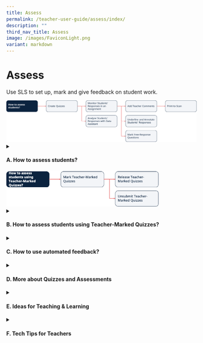 ```yaml
---
title: Assess
permalink: /teacher-user-guide/assess/index/
description: ""
third_nav_title: Assess
image: /images/FaviconLight.png
variant: markdown
---
```

<h1>Assess</h1>
<p>Use SLS to set up, mark and give feedback on student work.</p>
<img alt="Assess" src="/images/2Teacher/Flow_Assess4.png">
<details>
 <summary><h4>A. How to assess students?</h4></summary>
 <ul>
    <li><a target="_blank" href="/teacher-user-guide/assess/create-quizzes/">(A1) Create Quizzes (Enhanced)</a></li>
    <li><a target="_blank" href="/teacher-user-guide/assess/monitor-students-responses-in-an-assignment/">(A2,1) Monitor Students' Responses in an Assignment (Enhanced)</a></li>
    <li><a target="_blank" href="/teacher-user-guide/assess/analyse-students-responses-with-data-assistant/">(A2,2) Analyse Students’ Responses with Data Assistant (New)</a></li>
    <li><a target="_blank" href="/teacher-user-guide/assess/add-teacher-comments/">(A3,1) Add Teacher Comments</a></li>
    <li><a target="_blank" href="/teacher-user-guide/assess/annotate-underline-students-responses/">(A3,2) Annotate (Underline) Students' Responses (Enhanced)</a></li>
    <li><a target="_blank" href="/teacher-user-guide/assess/mark-free-response-questions/">(A3,3) Mark Free Response Questions (New)</a></li>
<li><a target="_blank" href="/teacher-user-guide/assess/print-to-scan">(A4) Print-to-Scan</a></li>
  </ul>
</details>

<img alt="Assess" style="width: 80%;" src="/images/2Teacher/Flow_Assess2.png">

<details>
 <summary><h4>B. How to assess students using Teacher-Marked Quizzes?</h4></summary>
<ul>
    <li><a target="_blank" href="/teacher-user-guide/assess/mark-teacher-marked-quizzes/">(B1) Mark Teacher-Marked Quizzes</a></li>
    <li><a target="_blank" href="/teacher-user-guide/assess/release-teacher-marked-quizzes/">(B2,1) Release Teacher-Marked Quizzes</a></li>
    <li><a target="_blank" href="/teacher-user-guide/assess/unsubmit-teacher-marked-quizzes-or-questions/">(B2,2) Unsubmit Teacher-Marked Quizzes or Questions</a></li>
  </ul>
</details>
<details>
 <summary><h4>C. How to use automated feedback?</h4></summary>
<ul>
    <li><a href="/teacher-user-guide/assess/add-mathematics-feedback-assistant/" target="_blank">(C1,i)) Add Feedback Assistant - Mathematics (FA-Math) (Enhanced)</a></li>
	 <li><a href="/teacher-user-guide/assess/add-language-feedback-assistant-for-english/" target="_blank">(C1,ii) Add Language Feedback Assistant for English (LangFA-EL) (Enhanced)</a></li>
	 <li><a href="/teacher-user-guide/assess/add-short-answer-feedback-assistant/" target="_blank">(C1,iii) Add Short Answer Feedback Assistant (ShortAnsFA) (Enhanced)</a></li>
  </ul>
</details>
<details>
 <summary><h4>D. More about Quizzes and Assessments</h4></summary>
<ul>
    <li><a target="_blank" href="/teacher-user-guide/assess/view-assignments/">(D1,i) View Assignments</a></li>
    <li><a target="_blank" href="/teacher-user-guide/assess/edit-quizzes/">(D1,ii) Edit Quizzes (Enhanced)</a></li>
    <li><a target="_blank" href="/teacher-user-guide/assess/set-assignments-as-assessments/">(D1,iii) Set Assignments as Assessments</a></li>
    <li><a target="_blank" href="/teacher-user-guide/assess/add-and-view-access-codes/">(D1,iv) Add and View Access Codes</a></li>
    <li><a target="_blank" href="/teacher-user-guide/assess/view-students-notes/">(D1,v) View Students' Notes</a></li>
    <li><a target="_blank" href="/teacher-user-guide/assess/manage-assignments-sections-activities">(D1,vi) Manage Assignments, Sections, Activities (Enhanced)</a></li>
    <li><a target="_blank" href="/teacher-user-guide/assess/submit-quizzes/">(D1,vii) Submit Quizzes</a></li>
  </ul>
</details>
<details>
<summary><h4>E. Ideas for Teaching &amp; Learning</h4></summary>
<ul>
<li><a target="_blank" href="/teachers/sls-superhero-quiz/assign-past-exam-questions/">(E1,i) Assign Past Exam Questions</a></li>	
<li><a target="_blank" href="/teachers/sls-superhero-quiz/conduct-eassessments-in-class/">(E1,ii) Conduct e-Assessments in Class</a></li>
<li><a target="_blank" href="/files/Userguide/Downloadable%20Resources/als_14_feb.pdf">(E1,iii) Features for Math Learning (Adaptive Learning System)</a></li>	
<li><a target="_blank" href="/files/Userguide/Downloadable%20Resources/fa-math 10 jul.pdf">(E1,iv) Features for Math Learning (Feedback Assistant - Mathematics)</a></li>		
<li><a target="_blank" href="/files/Userguide/Downloadable%20Resources/using sls for dept review.pdf">(E1,v) Using SLS for Department Teaching &amp; Learning Review</a></li>
</ul>
</details>
<details>
<summary><h4>F. Tech Tips for Teachers</h4></summary>
<ol>
<li><strong>I can’t download student marks and responses in Heatmap. When I click on the incoming notification that the download is ready (this can take up to 10 to 15 minutes), nothing happens.</strong>
<p><strong>When I click to download a zipped resource, nothing happens.</strong></p>
<p> For the questions above, you will need to ensure that your browser settings for the SLS site is set to “enable pop-ups” by going to Settings -&gt; Privacy and Security -&gt; Site Settings. This is a known issue for Chrome and Safari browsers.</p>
<p> For more information, download the <a target="_blank" href="/files/Userguide/Downloadable%20Resources/Enable-Pop-ups-Guide.pdf">"Enable Pop-up" Guide</a>.</p>
</li>
<li><p><strong>I am not able to extract zipped files (e.g. student responses) that I have downloaded from SLS because of the length of the file names.</strong></p>
<p> Try shortening the name of the zip file and also extracting it into the root drive (e.g. “D:/”).</p>
</li>
<li><p><strong>Can a teacher provide feedback/mass feedback to questions in quizzes that are not Teacher-Marked Quizzes?</strong></p>
<p> Yes, teachers are able to provide feedback to multiple students for a Free-Response, Audio-Response, and File-Submission question within an Activity, or a Quiz.</p>
<p> For more information, visit <a target="_blank" href="/teacher-user-guide/assess/add-teacher-comments/">Add Teacher Comments</a>.</p>
<p> When you set any quiz as a Team Quiz, all members of the same Activity Team will also receive the same feedback.</p>
<p> For more information, visit <a target="_blank" href="/teacher-user-guide/collaborate/create-teams/">Create Teams</a>.</p>
<p> However, teachers can award marks to multiple students for such question types in a Teacher-Marked Quiz only.</p>
<p> For more information, visit <a target="_blank" href="/teacher-user-guide/assess/mark-teacher-marked-quizzes/">Mark a Teacher-Marked Quiz</a>.</p>
</li>
<li><p><strong>What are the affordances for teachers with Google Integration in SLS?</strong></p>
<p> With Google Integration, teachers can seamlessly embed existing teaching resources into SLS, which will be pre-populated for individual students. Marking and providing feedback can be easily done through SLS as well. To view the overall class progress and submission, teachers may do so from the Monitor Assignment page. Marking of Google Files will have to be done individually. </p>
<p> For more information on Google Integration, visit <a target="_blank" href="/teacher-user-guide/collaborate/attach-google-files/">About Google Integration</a>.</p>
<p> For more information on marking on Google Files, visit <a target="_blank" href="/teacher-user-guide/assess/mark-google-attached-files/">Mark Google-Attached Files</a>.</p>
<p> For more information on monitoring your students’ Assignment, visit Monitor Students’ Responses in an Assignment.</p>
</li>
<li><p><strong>Can students retrieve their work on Google Apps easily if done in SLS?</strong></p>
<p> Yes, they can open their work directly from the Assignment.</p>
</li>
<li><p><strong>Does SLS have an exam/test mode?</strong></p>
<p>SLS has a range of features that support assessment. One of them is the 
<a target="_blank" href="/teacher-user-guide/assess/set-assignments-as-assessments/">“Assessment” feature</a>
that can be used on SSOE2 ACAD device with ITD lock down mode.</p>
</li>
<li><strong>How can schools best prepare their students for e-School Based Assessment (e-SBA) in terms of processes to put in place to trial (e.g. as a class test) before the actual use of SLS for national examinations?</strong>
<p>Schools can refer to the two emails sent by the English Language and Literature Branch (ELLB) in Nov 2022 and Humanities Branch (HUMB) in Jan 2023 regarding preparation for e-assessment. The emails were addressed to the respective subject HODs.</p>
<p>The SLS Office had conducted briefings on e-SBA at the Oct 2022 and Oct 2023 HOD/ICT meetings. The slides can be accessed on the <a target="_blank" href="https://intranet.moe.gov.sg/itd/Pages/itepm.aspx">MOE intranet - IT Education Programme for MOE</a> (requires Intranet access).</p> 
<p>Schools may also refer to <a target="_blank" href="/teachers/sls-superhero-quiz/conduct-eassessments-in-class/">Subject-Specific guides</a>.</p>
<p>Schools are also advised to access the following documents in guiding the school to trial the processes prior to national examinations on the <a target="_blank" href="https://intranet.moe.gov.sg/itd/Pages/itepm.aspx">Intranet</a> website. The information can be accessed within Briefing to HODs ICT (11 and 12 Oct 2022), Item 5. School based e-Assessment (e-SBA) in SLS.​</p></li>

<li><strong>Can students edit their answers in SLS after they have submitted their response? Is there a plan for such a feature in the pipeline?</strong>
<p>Currently, for standalone question components that are not in quizzes such as Multiple Choice Questions (MCQ), Fill-in-the-Blanks, Click-and-Drop and Error-Editing, students are unable to edit their answers after they have submitted their responses.&nbsp;</p>
<p>For Free-Response Questions (FRQ) and Audio-Response Questions (ARQ), teachers can unsubmit students’ submission and then students can give another answer. You may refer to the following steps.</p>
<p>1. Go to the FRQ or ARQ in the assignment and click “View All Responses”.&nbsp;</p>
<p>2. Click on the name(s) of the student(s) whom the teacher wants to resubmit their answers.</p>
<p>3. The teacher can now see the ‘Unsubmit’ button below the question and he/she can click on it. The student(s) will then be able to give another answer. &nbsp;&nbsp;</p>
<p>For Interactive Thinking Tool (ITT) and Discussion, which are the interactive components, students can edit their responses even after they have submitted their responses or completed the entire assignment.&nbsp;</p>
<p>A workaround is to create question components in a Teacher-Marked Quiz. For more information on how teachers can unsubmit students' responses in such a quiz, visit <a target="_blank" href="/teacher-user-guide/assess/unsubmit-teacher-marked-quizzes/">Unsubmit Teacher-Marked Quizzes</a>.</p>
<p>Alternatively, teachers can also enable students to attempt multiple tries under “Number of tries” to achieve the same objective as the default mode is one try. However, this is only possible for closed-question types (i.e. not for Free-Response Questions, Audio-Response Questions, and File Submission Questions.)</p></li>

<li><strong>For rubrics assessment in SLS, can teachers edit students' marks after marks have been awarded? How can teachers download the entire class's marks in Excel?</strong>
<p>Students’ marks cannot be edited after they have been awarded for rubrics assessment.</p> 
<p>You may click on the Monitor Icon, click on “Download Marks” at the top right corner to download a CSV file of students’ marks to individual questions and their aggregated marks in the assignment. You will receive a notification once the file is ready for download. You have to enable pop-ups on your browser for the download to happen.</p></li>

<li><strong>Can teachers print students' responses and the feedback given for e-assessment conducted on SLS FRQ?</strong>
<p>The system currently does not support the printing of students' scripts for marking.</p>
<p>Teachers are encouraged to make use of the e-marking features such as commenting and use of rubrics with auto-computation of marks.</p></li>

<li><strong>What are the different ways to consolidate data gathered from the various assignments and use the data during the lesson?</strong>
<p>Teachers may use <a target="_blank" href="/teacher-user-guide/track-progress/index/">Learning Progress</a> to analyse students' data or <a target="_blank" href="/teacher-user-guide/assess/monitor-students-responses-in-an-assignment/">Monitor Assignment</a> to facilitate monitoring of students' responses and progress.</p></li>

<li><strong>How do schools apply for the ITD Lockdown account? How long does the process takes?</strong>
<p>Schools can apply for ONE ITD Lockdown Account through their HOD/ICTs or ICT Associates/Managers by raising a Service Request via the SSOE Service Portal.</p>
<p>ONE Lockdown Account can be used by the whole cohort of students. This account will be available within 2-3 weeks of application, and will be valid for 12 weeks (3 months). Schools are advised to plan ahead and to put in the request early, where possible.</p>
<p>Schools are also advised to include in the Service Request, “This account is for e-SBA in SLS."</p></li>

<li><strong>Can I find out more about the "ITD Lockdown Account"?</strong>
<p>The lockdown account is meant to prevent students from accessing</p>
<ul>
<li>external internet websites (except the SLS assessment because the e-SBA is conducted via SLS, and not MOE library and students’ MyDrive);</li>
<li>browser-enabled language feedback assistant such as Grammarly plug-in; and</li>
<li>other on-device applications such as MS Word and MS Excel.</li>
</ul>
<p>With the lockdown account, students will not be able to surf the internet, access their own notes on the device or communicate with others. Students will also not be able to visit other parts of SLS e.g. MOE Library and students’ personal “My Drive”.&nbsp;</p>
<p>To create a lockdown environment, schools are advised to use the ITD Lockdown account with SSOE devices for e-assessment in schools. Especially for assessments of certain stakes (e.g. prelims, final exams), the lockdown account can be used together with SLS settings (i.e. teacher-marked quiz, activate both the assessment and access code feature).&nbsp;</p>
<p>As the National e-Examinations are conducted using SSOE Devices, it is recommended that e-SBA for subjects with National e-Examination are also taken on the SSOE Devices with ITD Lockdown Account. However, for e-SBA for subjects without National e-Examination, School Leaders have the autonomy to decide the modality of e-SBA, including whether it is taken using the PLDs. They should take into consideration the principles of fairness, validity and reliability when making these decisions.</p></li>

<li><strong>Is there a timer function in SLS that limits the time that students spend on a particular question/task, or on the assssment as a whole?</strong>
<p>To use the timer function in quizzes, please refer to <a target="_blank" href="/teacher-user-guide/assess/create-quizzes/">Quiz Settings</a>.</p>
<p>As with normal assessment practices, the school may make use of a classroom clock along with the pause/resume button in SLS assignments to coordinate the starting and stopping time of the exams. This would facilitate students’ tracking of time during exams through the classroom clock.&nbsp;</p>
<p>Schools may also consider making use of the <a target="_blank" href="/teacher-user-guide/assess/add-and-view-access-codes/">Access Code</a> feature available in SLS (see links below) to coordinate the start time of the assessment.&nbsp;</p>
<p>For example, the Access Code can be announced/made known to candidates only at the starting time of the exam. At the end of the exam (based on the class clock), the assessment can be paused.&nbsp;</p>
<p>Click on these links for more information on  <a target="_blank" href="/teacher-user-guide/assess/add-and-view-access-codes/">Access Codes</a> and 
<a target="_blank" href="/teacher-user-guide/assess/set-assignments-as-assessments/">Setting Assignments as Assessments</a>.</p></li>
<li><strong>Do we need to obtain consent for students to upload their videos/audio clips to SLS for Teaching and Learning purposes?</strong>
<p>No further consent is needed as it is deemed to be provided under Para 14 of the <a target="_blank" href="https://vle.learning.moe.edu.sg/termsofuse">SLS Terms of Use</a></p></li>
</ol>
</details>